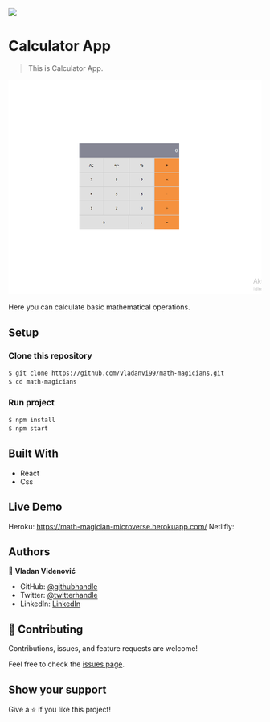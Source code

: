 ![](https://img.shields.io/badge/Microverse-blueviolet)

# Calculator App

> This is Calculator App.

![screenshot](./Screenshot_2.png)

Here you can calculate basic mathematical operations.

## Setup

### Clone this repository

```bash
$ git clone https://github.com/vladanvi99/math-magicians.git
$ cd math-magicians
```

### Run project

```bash
$ npm install
$ npm start
```

## Built With

- React
- Css

## Live Demo

Heroku: https://math-magician-microverse.herokuapp.com/
Netlifly: 

## Authors

👤 **Vladan Videnović**

- GitHub: [@githubhandle](https://github.com/vladanvi99)
- Twitter: [@twitterhandle](https://twitter.com/vladanvi99)
- LinkedIn: [LinkedIn](https://www.linkedin.com/in/vladan-videnovi%C4%87-780bb11b2/)

## 🤝 Contributing

Contributions, issues, and feature requests are welcome!

Feel free to check the [issues page](../../issues/).

## Show your support

Give a ⭐️ if you like this project!



